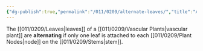 ```yaml
---
{"dg-publish":true,"permalink":"/011/0209/alternate-leaves/","title":"Alternate Leaves","tags":["BIOL412"],"created":"2024-09-26T15:02:41.000-07:00","updated":"2025-01-22T00:27:28.701-08:00"}
---
```


The [[011/0209/Leaves\|leaves]] of a [[011/0209/Vascular Plants\|vascular plant]] are **alternating** if only one leaf is attached to each [[011/0209/Plant Nodes\|node]] on the [[011/0209/Stems\|stem]].